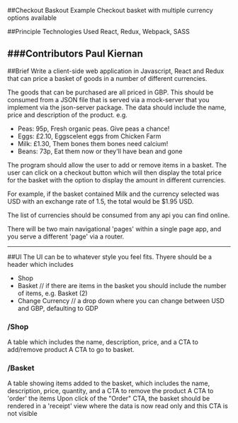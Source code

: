 ##Checkout Baskout Example
Checkout basket with multiple currency options available

##Principle Technologies Used
React, Redux, Webpack, SASS

###Contributors
Paul Kiernan
---

##Brief
Write a client-side web application in Javascript, React and Redux that can price a basket of goods in a number of different currencies.

The goods that can be purchased are all priced in GBP.
This should be consumed from a JSON file that is served via a mock-server that you implement via the json-server package.
The data should include the name, price and description of the product.
e.g.

* Peas: 95p, Fresh organic peas. Give peas a chance!
* Eggs: £2.10, Eggscelent eggs from Chicken Farm
* Milk: £1.30, Them bones them bones need calcium!
* Beans: 73p, Eat them now or they'll have bean and gone

The program should allow the user to add or remove items in a basket. The user can click on a checkout button which will 
then display the total price for the basket with the option to display the amount in different currencies. 

For example, if the basket contained Milk and the currency selected was USD with an exchange rate of 1.5, 
the total would be $1.95 USD.

The list of currencies should be consumed from any api you can find online.

There will be two main navigational 'pages' within a single page app, and you serve a different 'page' via a router.

---

##UI
The UI can be to whatever style you feel fits.
Thyere should be a header which includes
* Shop 
* Basket // if there are items in the basket you should include the number of items, e.g. Basket (2)
* Change Currency  // a drop down where you can change between USD and GBP, defaulting to GDP

### /Shop
A table which includes the name, description, price, and a CTA to add/remove product
A CTA to go to basket.

### /Basket
A table showing items added to the basket, which includes the name, description, price, quantity, and a CTA to remove the product
A CTA to 'order' the items
Upon click of the "Order" CTA, the basket should be rendered in a 'receipt' view where the data is now read only and this CTA is not visible

